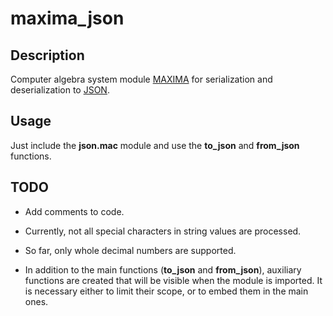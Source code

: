 # maxima_json

## Description

Computer algebra system module [MAXIMA](https://maxima.sourceforge.io/) 
for serialization and deserialization to [JSON](https://www.json.org/).

## Usage

Just include the **json.mac** module and use the **to_json** and **from_json** functions.

## TODO

 * Add comments to code.

 * Currently, not all special characters in string values are processed.

 * So far, only whole decimal numbers are supported.
 
 * In addition to the main functions (**to_json** and **from_json**), 
   auxiliary functions are created that will be visible when the module is imported. 
   It is necessary either to limit their scope, or to embed them in the main ones.